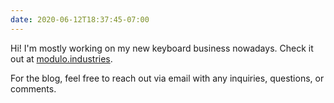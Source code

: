 ```yaml
---
date: 2020-06-12T18:37:45-07:00
---
```

Hi! I'm mostly working on my new keyboard business nowadays. Check it out at
[modulo.industries](https://modulo.industries).

For the blog, feel free to reach out via email with any inquiries, questions,
or comments.
